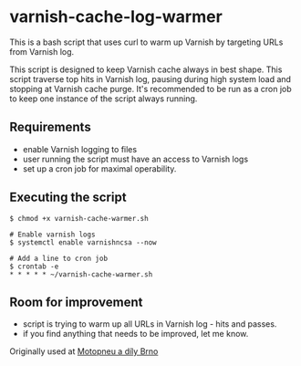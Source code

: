 # varnish-cache-log-warmer

This is a bash script that uses curl to warm up Varnish by targeting URLs from Varnish log.

This script is designed to keep Varnish cache always in best shape. This script traverse top hits in Varnish log, pausing during high system load and stopping at Varnish cache purge. It's recommended to be run as a cron job to keep one instance of the script always running.

## Requirements

- enable Varnish logging to files
- user running the script must have an access to Varnish logs
- set up a cron job for maximal operability.

## Executing the script
    $ chmod +x varnish-cache-warmer.sh
    
    # Enable varnish logs
    $ systemctl enable varnishncsa --now

    # Add a line to cron job
    $ crontab -e
    * * * * * ~/varnish-cache-warmer.sh

## Room for improvement

- script is trying to warm up all URLs in Varnish log - hits and passes.
- if you find anything that needs to be improved, let me know.

Originally used at [Motopneu a díly Brno](https://www.moto-kvalitne.cz)
